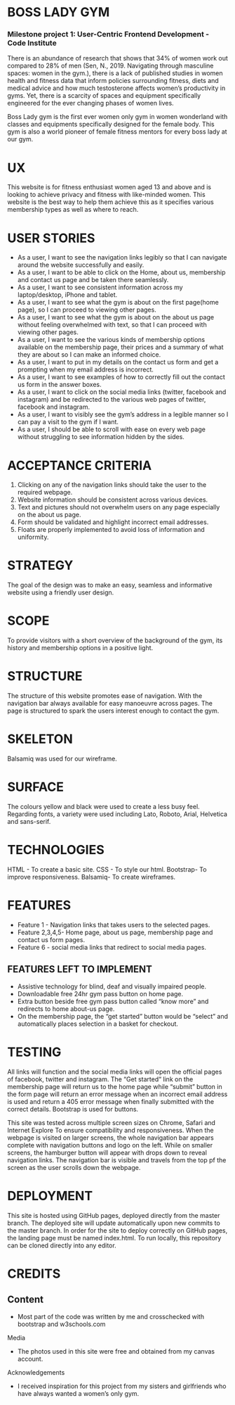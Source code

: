 # BOSS LADY GYM

### Milestone project 1: User-Centric Frontend Development - Code Institute

There is an abundance of research that shows that 34% of women work out compared to 28% of men (Sen, N., 2019. Navigating through masculine spaces: women in the gym.), there is a lack of published studies in women health and fitness data that inform policies surrounding fitness, diets and medical advice and how much testosterone affects women’s productivity in gyms. Yet, there is a scarcity of spaces and equipment specifically engineered for the ever changing phases of women lives.

Boss Lady gym is the first ever women only gym in women wonderland with classes and equipments specifically designed for the female body. This gym is also a world pioneer of female fitness mentors for every boss lady at our gym.

# UX

This website is for fitness enthusiast women aged 13 and above and is looking to achieve privacy and fitness with like-minded women. This website is the best way to help them achieve this as it specifies various membership types as well as where to reach.

# USER STORIES

* As a user, I want to see the navigation links legibly so that I can navigate around the website successfully and easily.
* As a user, I want to be able to click on the Home, about us, membership and contact us page and be taken there seamlessly.
* As a user, I want to see consistent information across my laptop/desktop, iPhone and tablet.
* As a user, I want to see what the gym is about on the first page(home page), so I can proceed to viewing other pages.
* As a user, I want to see what the gym is about on the about us page without feeling overwhelmed with text, so that I can proceed with viewing other pages.
* As a user, I want to see the various kinds of membership options available on the membership page, their prices and a summary of what they are about so I can make an informed choice.
* As a user, I want to put in my details on the contact us form and get a prompting when my email address is incorrect.
* As a user, I want to see examples of how to correctly fill out the contact us form in the answer boxes.
* As a user, I want to click on the social media links (twitter, facebook and instagram) and be redirected to the various web pages of twitter, facebook and instagram.
* As a user, I want to visibly see the gym’s address in a legible manner so I can pay a visit to the gym if I want.
* As a user, I should be able to scroll with ease on every web page without struggling to see information hidden by the sides.

# ACCEPTANCE CRITERIA

1. Clicking on any of the navigation links should take the user to the required webpage.
2. Website information should be consistent across various devices.
3. Text and pictures should not overwhelm users on any page especially on the about us page.
4. Form should be validated and highlight incorrect email addresses.
5. Floats are properly implemented to avoid loss of information and uniformity.

# STRATEGY

The goal of the design was to make an easy, seamless and informative website using a friendly user design.

# SCOPE

To provide visitors with a short overview of the background of the gym, its history and membership options in a positive light.

# STRUCTURE

The structure of this website promotes ease of navigation. With the navigation bar always available for easy manoeuvre across pages. The page is structured to spark the users interest enough to contact the gym.

# SKELETON

Balsamiq was used for our wireframe.

# SURFACE

The colours yellow and black were used to create a less busy feel. Regarding fonts, a variety were used including Lato, Roboto, Arial, Helvetica and sans-serif.

# TECHNOLOGIES

HTML - To create a basic site.
CSS - To style our html.
Bootstrap- To improve responsiveness.
Balsamiq- To create wireframes.


# FEATURES

* Feature 1 - Navigation links that takes users to the selected pages.
* Feature 2,3,4,5- Home page, about us page, membership page and contact us form pages.
* Feature 6 - social media links that redirect to social media pages.


## FEATURES LEFT TO IMPLEMENT

* Assistive technology for blind, deaf and visually impaired people.
* Downloadable free 24hr  gym pass button on home page.
* Extra button beside free gym pass button called “know more” and redirects to home about-us page.
* On the membership page, the “get started” button would be “select” and automatically places selection in a basket for checkout.


# TESTING

All links will function and the social media links will open the official pages of facebook, twitter and instagram. The “Get started“ link on the membership page will return us to the home page while “submit” button in the form page will return an error message when an incorrect email address is used and return a 405 error message when finally submitted with the correct details. Bootstrap is used for buttons.

This site was tested across multiple screen sizes on Chrome, Safari and Internet Explore To ensure compatibility and responsiveness. 
When the webpage is visited on larger screens, the whole navigation bar appears complete with navigation buttons and logo on the left. While on smaller screens, the hamburger button will appear with drops down to reveal navigation links.
The navigation bar is visible and travels from the top pf the screen as the user scrolls down the webpage.

# DEPLOYMENT

This site is hosted using GitHub pages, deployed directly from the master branch. The deployed site will update automatically upon new commits to the master branch. In order for the site to deploy correctly on GitHub pages, the landing page must be named index.html.
To run locally, this repository  can be cloned directly into any editor.


# CREDITS

## Content
* Most part of the code was written by me and crosschecked with bootstrap and w3schools.com

Media
* The photos used in this site were free and obtained from my canvas account.

Acknowledgements
* I received inspiration for this project from my sisters and girlfriends who have always wanted a women’s only gym.




































